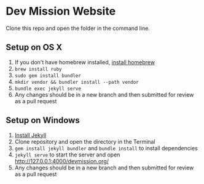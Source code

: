 # Dev Mission Website

Clone this repo and open the folder in the command line.

## Setup on OS X
1. If you don't have homebrew installed, [install homebrew](https://brew.sh/)
1. `brew install ruby`
1. `sudo gem install bundler`
1. `mkdir vendor && bundler install --path vendor`
1. `bundle exec jekyll serve`
1. Any changes should be in a new branch and then submitted for review as a pull request

## Setup on Windows
1. [Install Jekyll](http://jekyll.tips/jekyll-casts/install-jekyll-on-windows/)
1. Clone repository and open the directory in the Terminal
1. `gem install jekyll bundler` and `bundle install` to install dependencies
1. `jekyll serve` to start the server and open http://127.0.0.1:4000/devmission.org/
1. Any changes should be in a new branch and then submitted for review as a pull request
